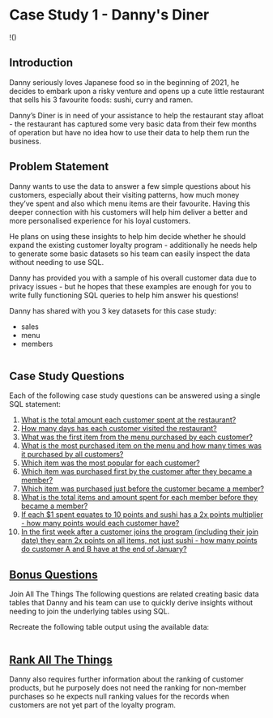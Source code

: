 # Case Study 1 - Danny's Diner 

!()

## Introduction
Danny seriously loves Japanese food so in the beginning of 2021, he decides to embark upon a risky venture and opens up a cute little restaurant that sells his 3 favourite foods: sushi, curry and ramen.

Danny’s Diner is in need of your assistance to help the restaurant stay afloat - the restaurant has captured some very basic data from their few months of operation but have no idea how to use their data to help them run the business.

## Problem Statement
Danny wants to use the data to answer a few simple questions about his customers, especially about their visiting patterns, how much money they’ve spent and also which menu items are their favourite. Having this deeper connection with his customers will help him deliver a better and more personalised experience for his loyal customers.

He plans on using these insights to help him decide whether he should expand the existing customer loyalty program - additionally he needs help to generate some basic datasets so his team can easily inspect the data without needing to use SQL.

Danny has provided you with a sample of his overall customer data due to privacy issues - but he hopes that these examples are enough for you to write fully functioning SQL queries to help him answer his questions!

Danny has shared with you 3 key datasets for this case study:

* sales
* menu
* members

![]()

## Case Study Questions
Each of the following case study questions can be answered using a single SQL statement:

1. [What is the total amount each customer spent at the restaurant?]()
2. [How many days has each customer visited the restaurant?]()
3. [What was the first item from the menu purchased by each customer?]()
4. [What is the most purchased item on the menu and how many times was it purchased by all customers?]()
5. [Which item was the most popular for each customer?]()
6. [Which item was purchased first by the customer after they became a member?]()
7. [Which item was purchased just before the customer became a member?]()
8. [What is the total items and amount spent for each member before they became a member?]()
9. [If each $1 spent equates to 10 points and sushi has a 2x points multiplier - how many points would each customer have?]()
10. [In the first week after a customer joins the program (including their join date) they earn 2x points on all items, not just sushi - how many points do customer A and B have at the end of January?]()

## [Bonus Questions]()
Join All The Things
The following questions are related creating basic data tables that Danny and his team can use to quickly derive insights without needing to join the underlying tables using SQL.

Recreate the following table output using the available data:

![]()

## [Rank All The Things]()
Danny also requires further information about the ranking of customer products, but he purposely does not need the ranking for non-member purchases so he expects null ranking values for the records when customers are not yet part of the loyalty program.

![]()
